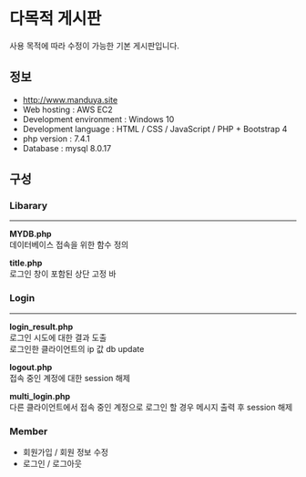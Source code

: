 # 다목적 게시판
 사용 목적에 따라 수정이 가능한 기본 게시판입니다.


## 정보
- http://www.manduya.site
- Web hosting : AWS EC2
- Development environment : Windows 10
- Development language : HTML / CSS / JavaScript / PHP + Bootstrap 4 
- php version : 7.4.1
- Database : mysql 8.0.17

## 구성
### Libarary
---
**MYDB.php**  
데이터베이스 접속을 위한 함수 정의  
  
**title.php**  
로그인 창이 포함된 상단 고정 바  
### Login  
---  
**login_result.php**  
로그인 시도에 대한 결과 도출  
로그인한 클라이언트의 ip 값 db update        

**logout.php**  
접속 중인 계정에 대한 session 해제  

**multi_login.php**  
다른 클라이언트에서 접속 중인 계정으로 로그인 할 경우 메시지 출력 후 session 해제  



### Member
+ 회원가입 / 회원 정보 수정
+ 로그인 / 로그아웃
